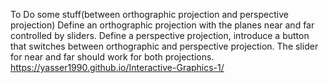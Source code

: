 To Do some stuff(between orthographic projection and perspective projection)
Define an orthographic projection with the planes near and far controlled by sliders.
Define a perspective projection, introduce a button that switches between orthographic and perspective projection. The slider for near and far should work for both projections.
https://yasser1990.github.io/Interactive-Graphics-1/
